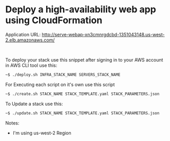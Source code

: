 # Deploy a high-availability web app using CloudFormation

Application URL: http://serve-webap-xn3cmnrgdcbd-1351043148.us-west-2.elb.amazonaws.com/

<br>

To deploy your stack use this snippet after signing in to your AWS account in AWS CLI tool use this:
```bash
~$ ./deploy.sh INFRA_STACK_NAME SERVERS_STACK_NAME
```

For Executing each script on it's own use this script
```bash
~$ ./create.sh STACK_NAME STACK_TEMPLATE.yaml STACK_PARAMETERS.json
```

To Update a stack use this:

```bash
~$ ./update.sh STACK_NAME STACK_TEMPLATE.yaml STACK_PARAMETERS.json
```
Notes:
* I'm using us-west-2 Region